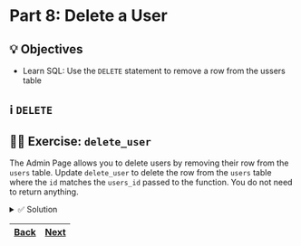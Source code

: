 # Part 8: Delete a User

## 💡 Objectives

- Learn SQL: Use the `DELETE` statement to remove a row from the ussers table

## ℹ️ `DELETE`

## 🧑‍💻 Exercise: `delete_user`

The Admin Page allows you to delete users by removing their row from the `users` table. Update `delete_user` to delete the row from the `users` table where the `id` matches the `users_id` passed to the function. You do not need to return anything.

<details> 
<br>
<summary>✅ Solution</summary>

```python
def delete_user(user_id: str, db: Connection):
    db.execute("DELETE FROM users WHERE id=%s", (user_id,))
    return
```

</details>

| [Back](part-7.md) | [Next](part-9.md) |
| ----------------- | ----------------- |
